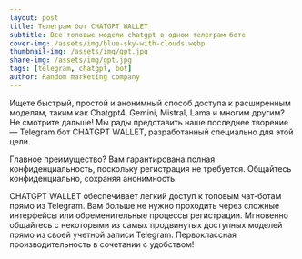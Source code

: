 ```yaml
---
layout: post
title: Tелеграм бот CHATGPT WALLET
subtitle: Все топовые модели chatgpt в одном телеграм боте
cover-img: /assets/img/blue-sky-with-clouds.webp
thumbnail-img: /assets/img/gpt.jpg
share-img: /assets/img/gpt.jpg
tags: [telegram, chatgpt, bot]
author: Random marketing company
---
```


  Ищете быстрый, простой и анонимный способ доступа к расширенным моделям, таким как Chatgpt4, Gemini, Mistral, Lama и многим другим? Не смотрите дальше! Mы рады представить наше последнее творение — Telegram бот CHATGPT WALLET, разработанный специально для этой цели.

  Главное преимущество? Вам гарантирована полная конфиденциальность, поскольку регистрация не требуется. Общайтесь конфиденциально, сохраняя анонимность.

  CHATGPT WALLET обеспечивает легкий доступ к топовым чат-ботам прямо из Telegram. Вам больше не нужно проходить через сложные интерфейсы или обременительные процессы регистрации. Мгновенно общайтесь с некоторыми из самых продвинутых доступных моделей прямо из своей учетной записи Telegram. Первоклассная производительность в сочетании с удобством! 
